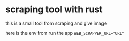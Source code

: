 # scraping tool with rust

this is a small tool from scraping and give image

here is the env from run the app
`
WEB_SCRAPPER_URL="URL"
`
